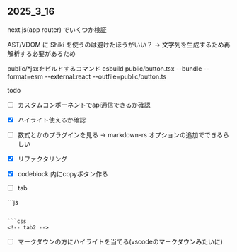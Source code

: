 ## 2025_3_16
next.js(app router) でいくつか検証

AST/VDOM に Shiki を使うのは避けたほうがいい？
-> 文字列を生成するため再解析する必要があるため

public/*jsxをビルドするコマンド
esbuild public/button.tsx --bundle --format=esm --external:react --outfile=public/button.ts

todo
- [ ] カスタムコンポーネントでapi通信できるか確認
- [x] ハイライト使えるか確認
- [ ] 数式とかのプラグインを見る -> markdown-rs オプションの追加でできるらしい
- [x] リファクタリング

- [x] codeblock 内にcopyボタン作る

- [ ] tab
<Tab>
```js
<!-- tab1 -->

```

```css
<!-- tab2 -->

```
</Tab>


- [ ] マークダウンの方にハイライトを当てる(vscodeのマークダウンみたいに)
